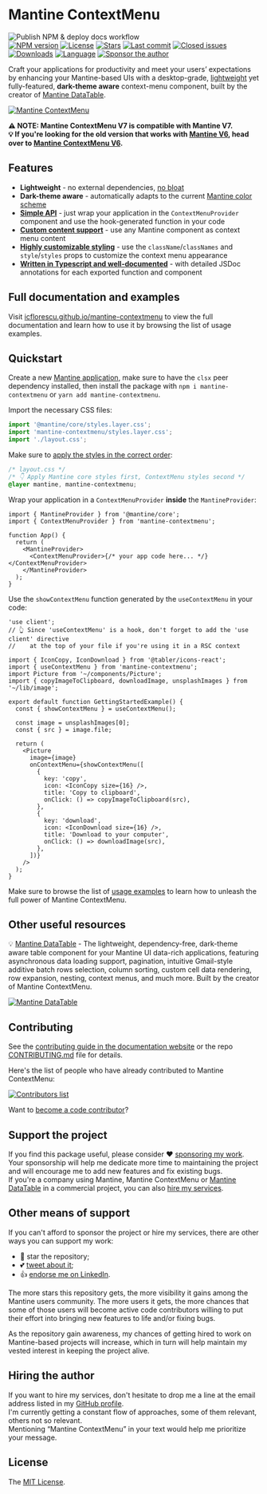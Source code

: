 # Mantine ContextMenu

![Publish NPM & deploy docs workflow](https://github.com/icflorescu/mantine-contextmenu/actions/workflows/publish-and-deploy.yml/badge.svg)  
[![NPM version][npm-image]][npm-url]
[![License][license-image]][license-url]
[![Stars][stars-image]][stars-url]
[![Last commit][last-commit-image]][repo-url]
[![Closed issues][closed-issues-image]][closed-issues-url]
[![Downloads][downloads-image]][npm-url]
[![Language][language-image]][repo-url]
[![Sponsor the author][sponsor-image]][sponsor-url]

Craft your applications for productivity and meet your users’ expectations by enhancing your Mantine-based UIs with a desktop-grade, [lightweight](https://bundlephobia.com/package/mantine-contextmenu) yet fully-featured, **dark-theme aware** context-menu component, built by the creator of [Mantine DataTable](https://icflorescu.github.io/mantine-datatable/).

[![Mantine ContextMenu](https://user-images.githubusercontent.com/581999/279488420-96467a1b-2fb7-4876-bbc0-6976d26ed79b.png)](https://icflorescu.github.io/mantine-contextmenu/)

**⚠️ NOTE: Mantine ContextMenu V7 is compatible with Mantine V7.**  
**💡 If you're looking for the old version that works with [Mantine V6](https://v6.mantine.dev), head over to [Mantine ContextMenu V6](https://icflorescu.github.io/mantine-contextmenu-v6).**  

## Features

- **Lightweight** - no external dependencies, [no bloat](https://bundlephobia.com/package/mantine-contextmenu)
- **Dark-theme aware** - automatically adapts to the current [Mantine color scheme](https://mantine.dev/theming/color-schemes/)
- **[Simple API](https://icflorescu.github.io/mantine-contextmenu/getting-started)** - just wrap your application in the `ContextMenuProvider` component and use the hook-generated function in your code
- **[Custom content support](https://icflorescu.github.io/mantine-contextmenu/examples/custom-content)** - use any Mantine component as context menu content
- **[Highly customizable styling](https://icflorescu.github.io/mantine-contextmenu/examples/styling)** - use the `className`/`classNames` and `style`/`styles` props to customize the context menu appearance
- **[Written in Typescript and well-documented](https://icflorescu.github.io/mantine-contextmenu/type-definitions)** - with detailed JSDoc annotations for each exported function and component

## Full documentation and examples

Visit [icflorescu.github.io/mantine-contextmenu](https://icflorescu.github.io/mantine-contextmenu/) to view the full documentation and learn how to use it by browsing the list of usage examples.

## Quickstart

Create a new [Mantine application](https://mantine.dev/pages/getting-started/), make sure to have the `clsx` peer dependency installed,
then install the package with `npm i mantine-contextmenu` or `yarn add mantine-contextmenu`.

Import the necessary CSS files:

```ts
import '@mantine/core/styles.layer.css';
import 'mantine-contextmenu/styles.layer.css';
import './layout.css';
```

Make sure to [apply the styles in the correct order](https://mantine.dev/styles/mantine-styles/):

```css
/* layout.css */
/* 👇 Apply Mantine core styles first, ContextMenu styles second */
@layer mantine, mantine-contextmenu;
```

Wrap your application in a `ContextMenuProvider` **inside** the `MantineProvider`:

```tsx
import { MantineProvider } from '@mantine/core';
import { ContextMenuProvider } from 'mantine-contextmenu';

function App() {
  return (
    <MantineProvider>
      <ContextMenuProvider>{/* your app code here... */}</ContextMenuProvider>
    </MantineProvider>
  );
}
```

Use the `showContextMenu` function generated by the `useContextMenu` in your code:

```tsx
'use client';
// 👆 Since 'useContextMenu' is a hook, don't forget to add the 'use client' directive
//    at the top of your file if you're using it in a RSC context

import { IconCopy, IconDownload } from '@tabler/icons-react';
import { useContextMenu } from 'mantine-contextmenu';
import Picture from '~/components/Picture';
import { copyImageToClipboard, downloadImage, unsplashImages } from '~/lib/image';

export default function GettingStartedExample() {
  const { showContextMenu } = useContextMenu();

  const image = unsplashImages[0];
  const { src } = image.file;

  return (
    <Picture
      image={image}
      onContextMenu={showContextMenu([
        {
          key: 'copy',
          icon: <IconCopy size={16} />,
          title: 'Copy to clipboard',
          onClick: () => copyImageToClipboard(src),
        },
        {
          key: 'download',
          icon: <IconDownload size={16} />,
          title: 'Download to your computer',
          onClick: () => downloadImage(src),
        },
      ])}
    />
  );
}
```

Make sure to browse the list of [usage examples](https://icflorescu.github.io/mantine-contextmenu/examples/basic-usage) to learn how to unleash the full power of Mantine ContextMenu.

## Other useful resources

💡 [Mantine DataTable](https://icflorescu.github.io/mantine-datatable/) - The lightweight, dependency-free, dark-theme aware table component for your Mantine UI data-rich applications, featuring asynchronous data loading support, pagination, intuitive Gmail-style additive batch rows selection, column sorting, custom cell data rendering, row expansion, nesting, context menus, and much more. Built by the creator of Mantine ContextMenu.

[![Mantine DataTable](https://user-images.githubusercontent.com/581999/279479387-525bb797-cb15-4739-85c6-94ceded94bc1.png)](https://icflorescu.github.io/mantine-datatable/)

## Contributing

See the [contributing guide in the documentation website](https://icflorescu.github.io/mantine-contextmenu/contribute-and-support) or the repo [CONTRIBUTING.md](https://github.com/icflorescu/mantine-contextmenu/blob/master/CONTRIBUTING.md) file for details.

Here's the list of people who have already contributed to Mantine ContextMenu:

[![Contributors list](https://contrib.rocks/image?repo=icflorescu/mantine-contextmenu)](https://github.com/icflorescu/mantine-contextmenu/graphs/contributors)

Want to [become a code contributor](https://icflorescu.github.io/mantine-contextmenu/contribute-and-support)?

## Support the project

If you find this package useful, please consider ❤️ [sponsoring my work](https://github.com/sponsors/icflorescu).  
Your sponsorship will help me dedicate more time to maintaining the project and will encourage me to add new features and fix existing bugs.  
If you're a company using Mantine, Mantine ContextMenu or [Mantine DataTable](https://icflorescu.github.io/mantine-datatable/) in a commercial project, you can also [hire my services](https://github.com/icflorescu).

## Other means of support

If you can't afford to sponsor the project or hire my services, there are other ways you can support my work:  

- 🙏 star the repository;
- 💕 [tweet about it](https://twitter.com/share?text=Check%20out%20the%20missing%20context-menu%20for%20Mantine%20UI%20applications!&url=https%3A%2F%2Fgithub.com%2Ficflorescu%2Fmantine-contextmenu&hashtags=react%2Cmantine%2Cui%2Ccontextmenu%2Cfrontend%2Copensource&via=icflorescu);
- 👍 [endorse me on LinkedIn](https://www.linkedin.com/in/icflorescu).

The more stars this repository gets, the more visibility it gains among the Mantine users community. The more
users it gets, the more chances that some of those users will become active code contributors willing to put
their effort into bringing new features to life and/or fixing bugs.

As the repository gain awareness, my chances of getting hired to work on Mantine-based projects will increase,
which in turn will help maintain my vested interest in keeping the project alive.

## Hiring the author

If you want to hire my services, don't hesitate to drop me a line at the email address listed in my [GitHub profile](https://github.com/icflorescu).  
I'm currently getting a constant flow of approaches, some of them relevant, others not so relevant.  
Mentioning “Mantine ContextMenu” in your text would help me prioritize your message.

## License

The [MIT License](https://github.com/icflorescu/mantine-contextmenu/blob/master/LICENSE).

[npm-url]: https://npmjs.org/package/mantine-contextmenu
[repo-url]: https://github.com/icflorescu/mantine-contextmenu
[stars-url]: https://github.com/icflorescu/mantine-contextmenu/stargazers
[closed-issues-url]: https://github.com/icflorescu/mantine-contextmenu/issues?q=is%3Aissue+is%3Aclosed
[license-url]: LICENSE
[npm-image]: https://img.shields.io/npm/v/mantine-contextmenu.svg?style=flat-square
[license-image]: http://img.shields.io/npm/l/mantine-contextmenu.svg?style=flat-square
[downloads-image]: http://img.shields.io/npm/dm/mantine-contextmenu.svg?style=flat-square
[stars-image]: https://img.shields.io/github/stars/icflorescu/mantine-contextmenu?style=flat-square
[last-commit-image]: https://img.shields.io/github/last-commit/icflorescu/mantine-contextmenu?style=flat-square
[closed-issues-image]: https://img.shields.io/github/issues-closed-raw/icflorescu/mantine-contextmenu?style=flat-square
[language-image]: https://img.shields.io/github/languages/top/icflorescu/mantine-contextmenu?style=flat-square
[sponsor-image]: https://img.shields.io/badge/sponsor-violet?style=flat-square
[sponsor-url]: https://github.com/sponsors/icflorescu
